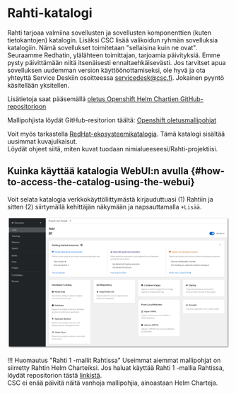 
# Rahti-katalogi

Rahti tarjoaa valmiina sovellusten ja sovellusten komponenttien (kuten tietokantojen) katalogin. Lisäksi CSC lisää valikoidun ryhmän sovelluksia katalogiin. Nämä sovellukset toimitetaan "sellaisina kuin ne ovat". Seuraamme Redhatin, ylälähteen toimittajan, tarjoamia päivityksiä. Emme pysty päivittämään niitä itsenäisesti ennaltaehkäisevästi. Jos tarvitset apua sovelluksen uudemman version käyttöönottamiseksi, ole hyvä ja ota yhteyttä Service Deskiin osoitteessa <servicedesk@csc.fi>. Jokainen pyyntö käsitellään yksitellen.

Lisätietoja saat pääsemällä [oletus Openshift Helm Chartien GitHub-repositorioon](https://github.com/openshift-helm-charts/charts)

Mallipohjista löydät GitHub-resitorion täältä: [Openshift oletusmallipohjat](https://github.com/sclorg/)

Voit myös tarkastella [RedHat-ekosysteemikatalogia](https://catalog.redhat.com/). Tämä katalogi sisältää uusimmat kuvajulkaisut.  
Löydät ohjeet siitä, miten kuvat tuodaan nimialueeseesi/Rahti-projektiisi.

## Kuinka käyttää katalogia WebUI:n avulla {#how-to-access-the-catalog-using-the-webui}

Voit selata katalogia verkkokäyttöliittymästä kirjauduttuasi (1) Rahtiin ja sitten (2) siirtymällä kehittäjän näkymään ja napsauttamalla `+Lisää`.

![+Lisää](../img/rahti-catalog.png)

!!! Huomautus "Rahti 1 -mallit Rahtissa"
    Useimmat aiemmat mallipohjat on siirretty Rahtin Helm Charteiksi. Jos haluat käyttää Rahti 1 -mallia Rahtissa, löydät repositorion tästä [linkistä](https://github.com/CSCfi/rahti-1-templates).  
    CSC ei enää päivitä näitä vanhoja mallipohjia, ainoastaan Helm Charteja.

